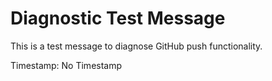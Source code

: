 # Diagnostic Test Message

This is a test message to diagnose GitHub push functionality.

Timestamp: No Timestamp
